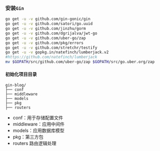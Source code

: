 ### 安装`Gin`
```bash
go get -u -v github.com/gin-gonic/gin
go get -u -v github.com/satori/go.uuid
go get -u -v github.com/jinzhu/gorm
go get -u -v github.com/dgrijalva/jwt-go
go get -u -v github.com/uber-go/zap
go get -u -v github.com/pkg/errors
go get -u -v github.com/stretchr/testify
go get -u -v gopkg.in/natefinch/lumberjack.v2
#https://github.com/natefinch/lumberjack
mv $GOPATH/src/github.com/uber-go/zap $GOPATH/src/go.uber.org/zap
```
#### 初始化项目目录
```
gin-blog/
├── conf
├── middleware
├── models
├── pkg
├── routers
```
- conf：用于存储配置文件
- middleware：应用中间件
- models：应用数据库模型
- pkg：第三方包
- routers 路由逻辑处理
